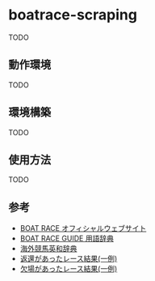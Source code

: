 # boatrace-scraping

TODO

## 動作環境

TODO

## 環境構築

TODO

## 使用方法

TODO

## 参考

- [BOAT RACE オフィシャルウェブサイト](https://www.boatrace.jp/)
- [BOAT RACE GUIDE 用語辞典](https://www.boatrace.jp/owpc/pc/extra/enjoy/guide/jiten/index.html)
- [海外競馬英和辞典](https://www.jra.go.jp/keiba/overseas/yougo/)
- [返還があったレース結果(一例)](https://www.boatrace.jp/owpc/pc/race/raceresult?rno=12&jcd=14&hd=20160717)
- [欠場があったレース結果(一例)](https://www.boatrace.jp/owpc/pc/race/racelist?rno=9&jcd=24&hd=20220316)
